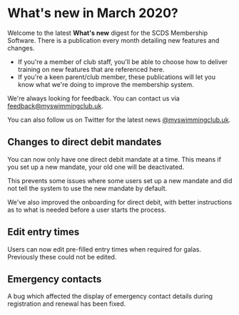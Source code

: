 # What's new in March 2020?

Welcome to the latest **What's new** digest for the SCDS Membership Software. There is a publication every month detailing new features and changes.

* If you're a member of club staff, you'll be able to choose how to deliver training on new features that are referenced here.
* If you're a keen parent/club member, these publications will let you know what we're doing to improve the membership system.

We're always looking for feedback. You can contact us via [feedback@myswimmingclub.uk](mailto:feedback@myswimmingclub.uk).

You can also follow us on Twitter for the latest news [@myswimmingclub.uk](https://twitter.com/myswimmingclub).

## Changes to direct debit mandates
You can now only have one direct debit mandate at a time. This means if you set up a new mandate, your old one will be deactivated.

This prevents some issues where some users set up a new mandate and did not tell the system to use the new mandate by default.

We've also improved the onboarding for direct debit, with better instructions as to what is needed before a user starts the process.

## Edit entry times
Users can now edit pre-filled entry times when required for galas. Previously these could not be edited.

## Emergency contacts
A bug which affected the display of emergency contact details during registration and renewal has been fixed.